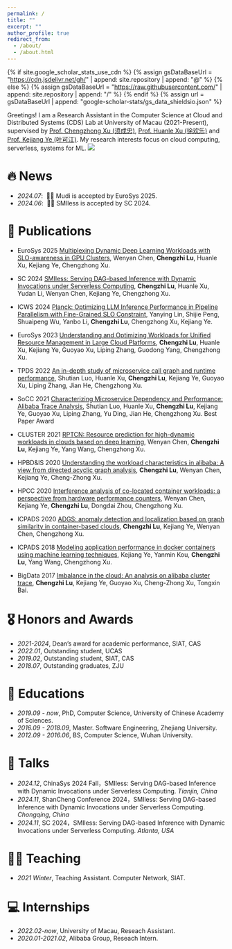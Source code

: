 ```yaml
---
permalink: /
title: ""
excerpt: ""
author_profile: true
redirect_from: 
  - /about/
  - /about.html
---
```


{% if site.google_scholar_stats_use_cdn %}
{% assign gsDataBaseUrl = "https://cdn.jsdelivr.net/gh/" | append: site.repository | append: "@" %}
{% else %}
{% assign gsDataBaseUrl = "https://raw.githubusercontent.com/" | append: site.repository | append: "/" %}
{% endif %}
{% assign url = gsDataBaseUrl | append: "google-scholar-stats/gs_data_shieldsio.json" %}

<span class='anchor' id='about-me'></span>

Greetings! I am a Research Assistant in the Computer Science at Cloud and Distributed Systems (CDS) Lab at University of Macau (2021-Present), supervised by <span style="text-decoration: underline;">[Prof. Chengzhong Xu (须成忠)](https://www.fst.um.edu.mo/people/czxu/)</span>,  <span style="text-decoration: underline;">[Prof. Huanle Xu (徐欢乐)](https://www.fst.um.edu.mo/people/huanlexu)</span> and <span style="text-decoration: underline;">[Prof. Kejiang Ye (叶可江)](https://people.ucas.edu.cn/~kejiang?language=en)</span>. My research interests focus on cloud computing, serverless, systems for ML. <a href='https://scholar.google.com/citations?user=XRi4i9kAAAAJ'><img src="https://img.shields.io/endpoint?url={{ url | url_encode }}&logo=Google%20Scholar&labelColor=f6f6f6&color=9cf&style=flat&label=citations"></a>

<!-- My research interest includes neural machine translation and computer vision. I have published more than 100 papers at the top international AI conferences with total <a href='https://scholar.google.com/citations?user=DhtAFkwAAAAJ'>google scholar citations <strong><span id='total_cit'>260000+</span></strong></a> (You can also use google scholar badge <a href='https://scholar.google.com/citations?user=DhtAFkwAAAAJ'><img src="https://img.shields.io/endpoint?url={{ url | url_encode }}&logo=Google%20Scholar&labelColor=f6f6f6&color=9cf&style=flat&label=citations"></a>). -->


# 🔥 News
- *2024.07*: &nbsp;🎉🎉 Mudi is accepted by EuroSys 2025. 
- *2024.06*: &nbsp;🎉🎉 SMIless is accepted by SC 2024. 

# 📝 Publications 

<!-- <div class='paper-box'><div class='paper-box-image'><div><div class="badge">EuroSys 2025</div><img src='images/mudi.png' alt="sym" width="100%"></div></div>
<div class='paper-box-text' markdown="1">

[Multiplexing Dynamic Deep Learning Workloads with SLO-awareness in GPU Clusters](https://openaccess.thecvf.com/content_cvpr_2016/papers/He_Deep_Residual_Learning_CVPR_2016_paper.pdf)

**Wenyan Chen**, Chengzhi Lu, Huanle Xu, Kejiang Ye, Chengzhong Xu.

[**Project**](https://scholar.google.com/citations?view_op=view_citation&hl=zh-CN&user=DhtAFkwAAAAJ&citation_for_view=DhtAFkwAAAAJ:ALROH1vI_8AC) <strong><span class='show_paper_citations' data='DhtAFkwAAAAJ:ALROH1vI_8AC'></span></strong>
- Lorem ipsum dolor sit amet, consectetur adipiscing elit. Vivamus ornare aliquet ipsum, ac tempus justo dapibus sit amet. 
</div>
</div> -->

- <span class="conf_title_badge">EuroSys 2025</span> <a href="pdfs/mudi.pdf">Multiplexing Dynamic Deep Learning Workloads with SLO-awareness in GPU Clusters</a>, Wenyan Chen, **Chengzhi Lu**, Huanle Xu, Kejiang Ye, Chengzhong Xu. 

- <span class="conf_title_badge">SC 2024</span> [SMIless: Serving DAG-based Inference with Dynamic Invocations under Serverless Computing](https://dl.acm.org/doi/pdf/10.1109/SC41406.2024.00044), **Chengzhi Lu**, Huanle Xu, Yudan Li, Wenyan Chen, Kejiang Ye, Chengzhong Xu. <span class='show_paper_citations' data='WKFOF1cAAAAJ:ufrVoPGSRksC'></span>

- <span class="conf_title_badge">ICWS 2024</span> [Planck: Optimizing LLM Inference Performance in Pipeline Parallelism with Fine-Grained SLO Constraint](https://ieeexplore.ieee.org/stamp/stamp.jsp?tp=&arnumber=10707384), Yanying Lin, Shijie Peng, Shuaipeng Wu, Yanbo Li, **Chengzhi Lu**, Chengzhong Xu, Kejiang Ye. <span class='show_paper_citations' data='XRi4i9kAAAAJ:HDshCWvjkbEC'></span>

- <span class="conf_title_badge">EuroSys 2023</span> [Understanding and Optimizing Workloads for Unified Resource Management in Large Cloud Platforms](https://dl.acm.org/doi/pdf/10.1145/3552326.3587437), **Chengzhi Lu**, Huanle Xu, Kejiang Ye, Guoyao Xu, Liping Zhang, Guodong Yang, Chengzhong Xu. <span class='show_paper_citations' data='XRi4i9kAAAAJ:Se3iqnhoufwC'></span>

- <span class="conf_title_badge">TPDS 2022</span> [An in-depth study of microservice call graph and runtime performance](https://ieeexplore.ieee.org/abstract/document/9774016), Shutian Luo, Huanle Xu, **Chengzhi Lu**, Kejiang Ye, Guoyao Xu, Liping Zhang, Jian He, Chengzhong Xu. <span class='show_paper_citations' data='XRi4i9kAAAAJ:W7OEmFMy1HYC'></span>

- <span class="conf_title_badge">SoCC 2021</span> [Characterizing Microservice Dependency and Performance: Alibaba Trace Analysis](https://ieeexplore.ieee.org/abstract/document/9774016), Shutian Luo, Huanle Xu, **Chengzhi Lu**, Kejiang Ye, Guoyao Xu, Liping Zhang, Yu Ding, Jian He, Chengzhong Xu. <span class="best_paper_badge">Best Paper Award</span> <span class='show_paper_citations' data='XRi4i9kAAAAJ:LkGwnXOMwfcC'></span>

- <span class="conf_title_badge">CLUSTER 2021</span> [RPTCN: Resource prediction for high-dynamic workloads in clouds based on deep learning](https://ieeexplore.ieee.org/stamp/stamp.jsp?tp=&arnumber=9556034), Wenyan Chen, **Chengzhi Lu**, Kejiang Ye, Yang Wang, Chengzhong Xu. <span class='show_paper_citations' data='WKFOF1cAAAAJ:Tyk-4Ss8FVUC'></span> 

- <span class="conf_title_badge">HPBD&IS 2020</span> [Understanding the workload characteristics in alibaba: A view from directed acyclic graph analysis](https://ieeexplore.ieee.org/abstract/document/9130578/), **Chengzhi Lu**, Wenyan Chen, Kejiang Ye, Cheng-Zhong Xu. <span class='show_paper_citations' data='XRi4i9kAAAAJ:Y0pCki6q_DkC'></span> 

- <span class="conf_title_badge">HPCC 2020</span> [Interference analysis of co-located container workloads: a perspective from hardware performance counters](https://ieeexplore.ieee.org/abstract/document/9130578/), Wenyan Chen, Kejiang Ye, **Chengzhi Lu**, Dongdai Zhou, Chengzhong Xu. <span class='show_paper_citations' data='XRi4i9kAAAAJ:YsMSGLbcyi4C'></span> 

- <span class="conf_title_badge">ICPADS 2020</span> [ADGS: anomaly detection and localization based on graph similarity in container-based clouds](https://ieeexplore.ieee.org/stamp/stamp.jsp?tp=&arnumber=8975844), **Chengzhi Lu**, Kejiang Ye, Wenyan Chen, Chengzhong Xu. <span class='show_paper_citations' data='WKFOF1cAAAAJ:d1gkVwhDpl0C'></span> 

- <span class="conf_title_badge">ICPADS 2018</span> [Modeling application performance in docker containers using machine learning techniques](https://ieeexplore.ieee.org/abstract/document/8644581/), Kejiang Ye, Yanmin Kou, **Chengzhi Lu**, Yang Wang, Chengzhong Xu. <span class='show_paper_citations' data='XRi4i9kAAAAJ:_FxGoFyzp5QC'></span> 

- <span class="conf_title_badge">BigData 2017</span> [Imbalance in the cloud: An analysis on alibaba cluster trace](https://ieeexplore.ieee.org/abstract/document/8258257/), **Chengzhi Lu**, Kejiang Ye, Guoyao Xu, Cheng-Zhong Xu, Tongxin Bai. <span class='show_paper_citations' data='XRi4i9kAAAAJ:WF5omc3nYNoC'></span> 

# 🎖 Honors and Awards
- *2021-2024*, Dean’s award for academic performance, SIAT, CAS
- *2022.01*, Outstanding student, UCAS
- *2019.02*, Outstanding student, SIAT, CAS
- *2018.07*, Outstanding graduates, ZJU

# 📖 Educations
- *2019.09 - now*, PhD, Computer Science, University of Chinese Academy of Sciences.
- *2016.09 - 2018.09*, Master. Software Engineering, Zhejiang University.
- *2012.09 - 2016.06*, BS, Computer Science, Wuhan University. 

# 💬 Talks
- *2024.12*, ChinaSys 2024 Fall，SMIless: Serving DAG-based Inference with Dynamic Invocations under Serverless Computing. *Tianjin, China*  
- *2024.11*, ShanCheng Conference 2024，SMIless: Serving DAG-based Inference with Dynamic Invocations under Serverless Computing. *Chongqing, China*
- *2024.11*, SC 2024，SMIless: Serving DAG-based Inference with Dynamic Invocations under Serverless Computing. *Atlanta, USA*

# 🧑‍🎨 Teaching
- *2021 Winter*, Teaching Assistant. Computer Network, SIAT.

# 💻 Internships
- *2022.02-now*, University of Macau, Reseach Assistant.
- *2020.01-2021.02*, Alibaba Group, Reseach Intern.